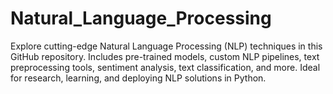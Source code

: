 # Natural_Language_Processing
Explore cutting-edge Natural Language Processing (NLP) techniques in this GitHub repository. Includes pre-trained models, custom NLP pipelines, text preprocessing tools, sentiment analysis, text classification, and more. Ideal for research, learning, and deploying NLP solutions in Python.
